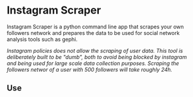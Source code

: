 # Instagram Scraper

Instagram Scraper is a python command line app that scrapes your own followers network and prepares the data to be used for social network analysis tools such as gephi.

*Instagram policies does not allow the scraping of user data. This tool is deliberately built to be "dumb", both to avoid being blocked by instagram and being used for large scale data collection purposes. Scraping the followers networ of a user with 500 followers will take roughly 24h.*

## Use


